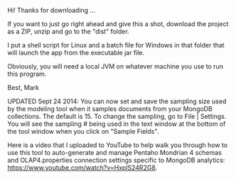 Hi! Thanks for downloading ...

If you want to just go right ahead and give this a shot, download the project as a ZIP, unzip and go to the "dist" folder.

I put a shell script for Linux and a batch file for Windows in that folder that will launch the app from the executable jar file.

Obviously, you will need a local JVM on whatever machine you use to run this program.

Best, Mark

UPDATED Sept 24 2014: You can now set and save the sampling size used by the modeling tool when it samples documents from your MongoDB collections. The default is 15. To change the sampling, go to File | Settings. You will see the sampling # being used in the text window at the bottom of the tool window when you click on "Sample Fields".

Here is a video that I uploaded to YouTube to help walk you through how to use this tool to auto-generate and manage Pentaho Mondrian 4 schemas and OLAP4.properties connection settings specific to MongoDB analytics: https://www.youtube.com/watch?v=HxplS24R2G8. 
